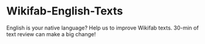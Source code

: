 # Wikifab-English-Texts
English is your native language? Help us to improve Wikifab texts. 30-min of text review can make a big change!

